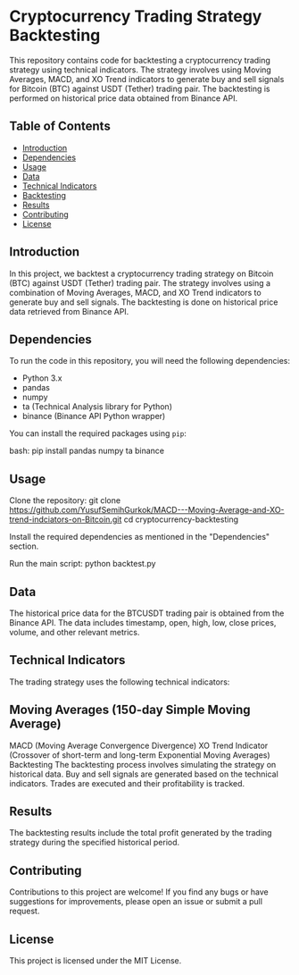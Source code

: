 # Cryptocurrency Trading Strategy Backtesting

This repository contains code for backtesting a cryptocurrency trading strategy using technical indicators. The strategy involves using Moving Averages, MACD, and XO Trend indicators to generate buy and sell signals for Bitcoin (BTC) against USDT (Tether) trading pair. The backtesting is performed on historical price data obtained from Binance API.

## Table of Contents

- [Introduction](#introduction)
- [Dependencies](#dependencies)
- [Usage](#usage)
- [Data](#data)
- [Technical Indicators](#technical-indicators)
- [Backtesting](#backtesting)
- [Results](#results)
- [Contributing](#contributing)
- [License](#license)

## Introduction

In this project, we backtest a cryptocurrency trading strategy on Bitcoin (BTC) against USDT (Tether) trading pair. The strategy involves using a combination of Moving Averages, MACD, and XO Trend indicators to generate buy and sell signals. The backtesting is done on historical price data retrieved from Binance API.

## Dependencies

To run the code in this repository, you will need the following dependencies:

- Python 3.x
- pandas
- numpy
- ta (Technical Analysis library for Python)
- binance (Binance API Python wrapper)

You can install the required packages using `pip`:

bash:
pip install pandas numpy ta binance

## Usage
Clone the repository: 
git clone https://github.com/YusufSemihGurkok/MACD---Moving-Average-and-XO-trend-indciators-on-Bitcoin.git
cd cryptocurrency-backtesting

Install the required dependencies as mentioned in the "Dependencies" section.

Run the main script: python backtest.py

## Data
The historical price data for the BTCUSDT trading pair is obtained from the Binance API. The data includes timestamp, open, high, low, close prices, volume, and other relevant metrics.

## Technical Indicators
The trading strategy uses the following technical indicators:

## Moving Averages (150-day Simple Moving Average)
MACD (Moving Average Convergence Divergence)
XO Trend Indicator (Crossover of short-term and long-term Exponential Moving Averages)
Backtesting
The backtesting process involves simulating the strategy on historical data. Buy and sell signals are generated based on the technical indicators. Trades are executed and their profitability is tracked.

## Results
The backtesting results include the total profit generated by the trading strategy during the specified historical period.

## Contributing
Contributions to this project are welcome! If you find any bugs or have suggestions for improvements, please open an issue or submit a pull request.

## License
This project is licensed under the MIT License.
